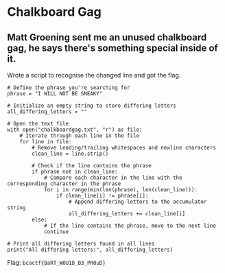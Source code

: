 # Chalkboard Gag

## Matt Groening sent me an unused chalkboard gag, he says there's something special inside of it.

Wrote a script to recognise the changed line and got the flag.

```
# Define the phrase you're searching for
phrase = "I WILL NOT BE SNEAKY"

# Initialize an empty string to store differing letters
all_differing_letters = ""

# Open the text file
with open("chalkboardgag.txt", "r") as file:
    # Iterate through each line in the file
    for line in file:
        # Remove leading/trailing whitespaces and newline characters
        clean_line = line.strip()
        
        # Check if the line contains the phrase
        if phrase not in clean_line:
            # Compare each character in the line with the corresponding character in the phrase
            for i in range(min(len(phrase), len(clean_line))):
                if clean_line[i] != phrase[i]:
                    # Append differing letters to the accumulator string
                    all_differing_letters += clean_line[i]
        else:
            # If the line contains the phrase, move to the next line
            continue

# Print all differing letters found in all lines
print("All differing letters:", all_differing_letters)
```

Flag: `bcactf{BaRT_W0U1D_B3_PR0uD}`